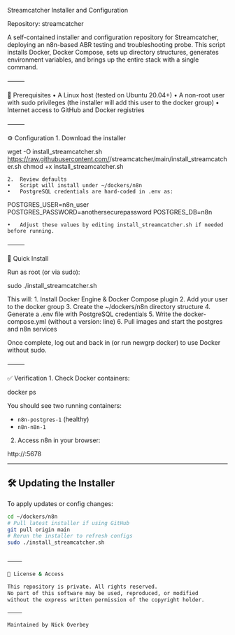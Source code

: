 Streamcatcher Installer and Configuration

Repository: streamcatcher

A self-contained installer and configuration repository for Streamcatcher, deploying an n8n-based ABR testing and troubleshooting probe. This script installs Docker, Docker Compose, sets up directory structures, generates environment variables, and brings up the entire stack with a single command.

⸻

🔖 Prerequisites
	•	A Linux host (tested on Ubuntu 20.04+)
	•	A non-root user with sudo privileges (the installer will add this user to the docker group)
	•	Internet access to GitHub and Docker registries

⸻

⚙️ Configuration
	1.	Download the installer

wget -O install_streamcatcher.sh \
  https://raw.githubusercontent.com/<your-user>/streamcatcher/main/install_streamcatcher.sh
chmod +x install_streamcatcher.sh


	2.	Review defaults
	•	Script will install under ~/dockers/n8n
	•	PostgreSQL credentials are hard-coded in .env as:

POSTGRES_USER=n8n_user
POSTGRES_PASSWORD=anothersecurepassword
POSTGRES_DB=n8n


	•	Adjust these values by editing install_streamcatcher.sh if needed before running.

⸻

🚀 Quick Install

Run as root (or via sudo):

sudo ./install_streamcatcher.sh

This will:
	1.	Install Docker Engine & Docker Compose plugin
	2.	Add your user to the docker group
	3.	Create the ~/dockers/n8n directory structure
	4.	Generate a .env file with PostgreSQL credentials
	5.	Write the docker-compose.yml (without a version: line)
	6.	Pull images and start the postgres and n8n services

Once complete, log out and back in (or run newgrp docker) to use Docker without sudo.

⸻

✅ Verification
	1.	Check Docker containers:





docker ps

You should see two running containers:
- `n8n-postgres-1` (healthy)
- `n8n-n8n-1`

2. Access n8n in your browser:

http://:5678

---

## 🛠️ Updating the Installer

To apply updates or config changes:

```bash
cd ~/dockers/n8n
# Pull latest installer if using GitHub
git pull origin main
# Rerun the installer to refresh configs
sudo ./install_streamcatcher.sh


⸻

🔑 License & Access

This repository is private. All rights reserved.
No part of this software may be used, reproduced, or modified
without the express written permission of the copyright holder.

⸻

Maintained by Nick Overbey
